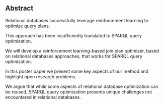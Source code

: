 ## Abstract
<!-- Context      -->
Relational databases successfully leverage reinforcement learning to optimize query plans.
<!-- Need         -->
This approach has been insufficiently translated to SPARQL query optimization.
<!-- Task         -->
We will develop a reinforcement learning-based join plan optimizer, based on relational databases approaches, that works for SPARQL query optimization.
<!-- Object       -->
In this poster paper we present some key aspects of our method and highlight open research problems.
<!-- Findings     -->
We argue that while some aspects of relational database optimization can be reused, SPARQL query optimization presents unique challenges 
not encountered in relational databases.
<!-- Conclusion   -->
<!-- Perspectives -->
